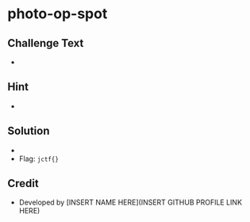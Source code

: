 # photo-op-spot

## Challenge Text
* 

## Hint
* 

## Solution
* 
* Flag: `jctf{}`

## Credit
* Developed by [INSERT NAME HERE](INSERT GITHUB PROFILE LINK HERE)